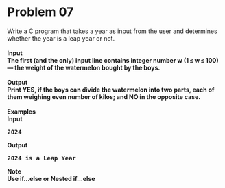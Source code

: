 # Problem 07


Write a C program that takes a year as input from the user and determines whether the year is a leap year or not.
<br><br>
<b>Input<b> <br>
The first (and the only) input line contains integer number w (1 ≤ w ≤ 100) — the weight of the watermelon bought by the boys.
<br><br>
<b>Output<b><br>
Print YES, if the boys can divide the watermelon into two parts, each of them weighing even number of kilos; and NO in the opposite case.
<br><br>
<b>Examples<b><br>
<b>Input<b><br>
<pre>2024</pre>
<b>Output<b><br>
<pre>2024 is a Leap Year</pre>
<b>Note<b><br>
Use if...else or Nested if...else
